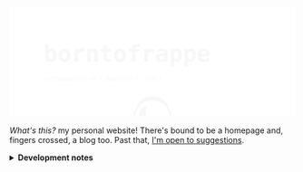 ![borntofrappe](https://raw.githubusercontent.com/borntofrappe/borntofrappe/master/banner.svg)

_What's this?_ my personal website! There's bound to be a homepage and, fingers crossed, a blog too. Past that, [I'm open to suggestions](https://github.com/borntofrappe/borntofrappe/issues/new?labels=suggestion).

<details>
<summary>
<strong>Development notes</strong>
</summary>

Following [the documentation](https://kit.svelte.dev/docs) with excessive detail.

## Getting started

> dated September 21st 2021

```bash
npm init svelte@next
```

Running the code prompts a series of questions to scaffold the project

- Directory not empty. Continue? **y**

- Which Svelte app template? **Skeleton project**

- Use TypeScript? **No**

- Add ESLint for code linting? **Yes**

- Add Prettier for code formatting? **Yes**

The command line highlights a few steps to continue

1. `npm install`

2. optional commit (this is already a git & Github repository)

3. `npm run dev -- --open`

The existing `README.md` is replaced with the documentation for [`create-svelte`](https://github.com/sveltejs/kit/tree/master/packages/create-svelte), but the markup is one `Ctrl-Z` key away. The documentation does provide a few helpful notes though:

- to create a production version you need to first install an [_adapter_](https://kit.svelte.dev/docs#adapters). Afterwards:

  ```bash
  npm run build
  ```

- to preview the built application:

  ```bash
  npm run preview
  ```

## Up and running

> dated September 22nd 2021

I intend to deploy the website through Netlify, and the relevant adapter is [`adapter-netlify`](https://github.com/sveltejs/kit/tree/master/packages/adapter-netlify).

```bash
npm i -D @sveltejs/adapter-netlify@next
```

From the Github repo, the relevant configuration happens in `svelte.config.js`.

Import:

```js
import adapter from '@sveltejs/adapter-netlify';
```

Add the adapter to the field describing the `kit`:

```js
export default {
	kit: {
		adapter: adapter(),
		target: '#svelte'
	}
};
```

The project's `README` highlights a couple of warnings, among which one describing the node version.

> Netlify defaults to Node 12.16. SvelteKit requires Node v12.20 to build.

Among the [proposed options](https://docs.netlify.com/configure-builds/manage-dependencies/#node-js-and-javascript), I decided to require a valid node version with a [`netlify.toml`](https://docs.netlify.com/configure-builds/file-based-configuration/) config file.

```toml
[context.production]
  environment = { NODE_VERSION = "14.16.0" }
```

The config file is also required to specify which command to run on build.

```toml
[build]
  command = "npm run build"
  publish = "build/"
```

With this setup, build:

```bash
npm run build
```

Preview:

```bash
npm run preview
```

Directing Netlify to the Github repo should then be enough to have the project live.

## More than a bump

> dated October 2nd 2021

```bash
npm update
```

Svelte, but most prominently the kit and the adapter are updated with the most recent commits.

The design of the website is updated in the markup and stylesheet.

## Blog

> dated October 3rd 2021

Installing [`mdsvex`](https://github.com/pngwn/mdsvex) allows to process, or rather pre-process, markdown files in the `routes/blog` folder. `.md`, but also and most prominently `.svx` files, which allows to use Svelte syntax in between markdown syntax.

```bash
npm i -D mdsvex
```

The config file is updated to consider the different extensions, both for mdsvex, but also for the larger kit.

Creating `routes/blog.svelte` rather than `routes/blog/index.svelte` allows me to include a layout file applied on the blog posts only.

```text
blog.svelte
blog/
    __layout.svelte

    markdown-post.md
    svexy-post.svx
```

In `blog.svelte` the idea is to show a list of links redirecting to each and every article in the blog folder. At the top of the component the `load` function allows to retrieve the necessary files through the [`import.meta.glob`](https://vitejs.dev/guide/features.html#glob-import) functionality provided by vite.

### Update — Session

Instead of looking for articles in the load function, it is possible to include the array in the session object. The logic is moved to `src/hooks/index.js`, and the blog, or any other page for that matter, can then access the list in the initial script.

```js
export async function load({ session }) {
	const { posts } = session;

	// return props
}
```

### Update — Structure

The blog is restructured to have `blog/index.svelte` and `blog/[slug].svelte`, with the goal of fetching an article matching the `slug` parameter. The articles are moved into a separate folder, `src/blog`, which immediately means the hook needs to be updated.

```diff
-import.meta.glob('/src/blog/*.{md,svx}'))
+import.meta.glob('/src/routes/blog/*.{md,svx}'))
```

In `[slug].svelte` the idea is to then return a specific post or a 404 page.

404 page meaning an object with a specific status and error message.

```js
return {
	status: 404,
	error: new Error('Post not found')
};
```

Post using the `import.meta.glob` syntax. Heer I decided to use the array in the `session` object to first check if the post exist.

```js
const { slug } = page.params;
const match = session.posts.find((post) => post.slug === slug);
```

If there is an object with the same `slug`, the idea is to use the mentioned glob syntax and extract the specific object referring to the post. Here it is useful to have a reference to the post's path since the glob statement returns an object with the path as the key. Store the path in the session object, alongside the slug.

```js
return {
	path,
	slug,
	...metadata
};
```

Use the path of the matching post to pick the post from the glob-bed object.

```js
const posts = import.meta.glob('/src/blog/*.{md,svx}');
const post = await posts[match.path]();
```

It may look a tad convoluted, but this structure allows to retrieve the metadata and the content through the `default` field.

```js
const { default: Component, metadata } = post;
```

The end result can be included in the markup, directly as a svelte component.

```svelte
<Component />
```

_Please note:_ the command line highlights the following message.

```text
<Component/> will not be reactive if Component changes. Use <svelte:component this={Component}/> if you want this reactivity.
```

Which leads to the special svelte element.

```svelte
<svelte:component this={Component} />
```

### Update — Dates

The frontmatter includes a date.

```yaml
date: 2021-9-21-22-04
```

The information is used:

- in the session object to sort the blog posts according to date, from most to least recent

- in the blog index, as the content and `datetime` attribute of a `<time>` element

### Bug fixes

- the fonts should be referenced from the root folder

  ```diff
  url('fonts/jost-bold-webfont.woff2') format('woff2')
  +url('/fonts/jost-bold-webfont.woff2') format('woff2')
  ```

  The first statement would not work in a nested route like `/blog`, which would otherwise look for `blog/fonts/...`

<!-- TODOS:
- mdsvex configurations and plugins
-->

</details>
